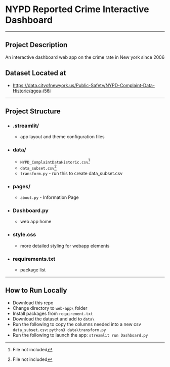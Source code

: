 # NYPD Reported Crime Interactive Dashboard
---
## Project Description

An interactive dashboard web app on the crime rate in New york since 2006

## Dataset Located at
- https://data.cityofnewyork.us/Public-Safety/NYPD-Complaint-Data-Historic/qgea-i56i

___

## Project Structure
- ### .streamlit/
    -  app layout and theme configuration files
- ### data/
    - `NYPD_ComplaintDataHistoric.csv`[^note]
    - `data_subset.csv`[^note]
    - `transform.py` - run this to create data_subset.csv
- ### pages/
    - `about.py` - Information Page

- ### Dashboard.py
    - web app home
- ### style.css
    - more detailed styling for webapp elements

- ### requirements.txt
    - package list

[^note]: File not included

---

## How to Run Locally
- Download this repo
- Change directory to `web-app\` folder
- Install packages from `requirement.txt`
- Download the dataset and add to `data\`
- Run the following to copy the columns needed into a new csv `data_subset.csv`:
  `python3 data\transform.py`
- Run the following to launch the app:
  `streamlit run Dashboard.py`
